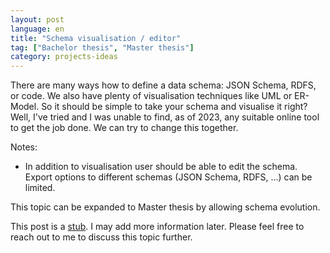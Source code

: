 ```yaml
---
layout: post
language: en
title: "Schema visualisation / editor"
tag: ["Bachelor thesis", "Master thesis"]
category: projects-ideas
---
```

There are many ways how to define a data schema: JSON Schema, RDFS, or code.
We also have plenty of visualisation techniques like UML or ER-Model.
So it should be simple to take your schema and visualise it right?
Well, I've tried and I was unable to find, as of 2023, any suitable online tool to get the job done.
We can try to change this together.

<!-- more -->

Notes:
- In addition to visualisation user should be able to edit the schema. <br/>
  Export options to different schemas (JSON Schema, RDFS, ...) can be limited.

This topic can be expanded to Master thesis by allowing schema evolution.

This post is a [stub](https://simple.wikipedia.org/wiki/Wikipedia:Stub).
I may add more information later.
Please feel free to reach out to me to discuss this topic further.
